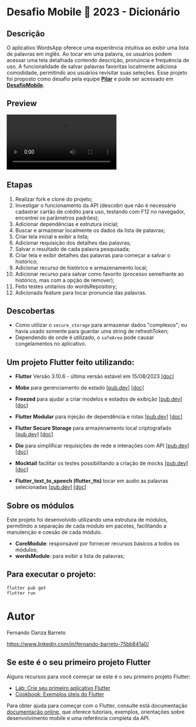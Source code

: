 # Desafio Mobile 🏅 2023 - Dicionário

## Descrição

O aplicativo WordsApp oferece uma experiência intuitiva ao exibir uma lista de palavras em inglês. Ao tocar em uma palavra, os usuários podem acessar uma tela detalhada contendo descrição, pronúncia e frequência de uso. A funcionalidade de salvar palavras favoritas localmente adiciona comodidade, permitindo aos usuários revisitar suas seleções. Esse projeto foi proposto como desafio pela equipe [**Pilar**](https://www.soupilar.com.br/) e pode ser acessado em [**DesafioMobile**](https://github.com/alessandrosil/desafio-mobile).

## Preview
![Mobile 1](https://github.com/fernandosbarreto/desafio-mobile/blob/main/preview/wordApp-preview.mp4) 
## Etapas
1. Realizar fork e clone do projeto;
2. Investigar o funcionamento da API (descobri que não é necessário cadastrar cartão de crédito para uso, testando com F12 no navegador, encontrei os parâmetros padrões);
3. Adicionar dependências e estrutura inicial;
4. Buscar e armazenar localmente os dados da lista de palavras;
5. Criar tela inicial e exibir a lista;
6. Adicionar requisição dos detalhes das palavras;
7. Salvar o resultado de cada palavra pesquisada;
8. Criar tela e exibir detalhes das palavras para começar a salvar o histórico;
9. Adicionar recurso de histórico e armazenamento local;
10. Adicionar recurso para salvar como favorito (processo semelhante ao histórico, mas com a opção de remover);
11. Feito testes unitarios do wordsRepository; 
11. Adicionada feature para tocar pronuncia das palavras. 

## Descobertas
- Como utilizar o `secure_storage` para armazenar dados "complexos"; eu havia usado somente para guardar uma string de refreshToken;
- Dependendo de onde é utilizado, o `safeArea` pode causar congelamentos no aplicativo.

## Um projeto Flutter feito utilizando:

- **Flutter** Versão 3.10.6 - última versão estável em 15/08/2023 [[doc]](https://docs.flutter.dev/release/archive?tab=windows)

- **Mobx** para gerenciamento de estado [[pub.dev]](https://pub.dev/packages/mobx) [[doc]](https://pub.dev/documentation/mobx/latest/)

- **Freezed** para ajudar a criar modelos e estados de exibição [[pub.dev]](https://pub.dev/packages/freezed) [[doc]](https://pub.dev/documentation/freezed/latest/)

- **Flutter Modular** para injeção de dependência e rotas [[pub.dev]](https://pub.dev/packages/flutter_modular) [[doc]](https://modular.flutterando.com.br/)
  
- **Flutter Secure Storage** para armazenamento local criptografado [[pub.dev]](https://pub.dev/packages/flutter_secure_storage) [[doc]](https://pub.dev/documentation/flutter_secure_storage/latest/)
  
- **Dio** para simplificar requisições de rede e interações com API [[pub.dev]](https://pub.dev/packages/dio) [[doc]](https://pub.dev/documentation/dio/latest/)

- **Mocktail** facilitar os testes possibilitando a criação de mocks [[pub.dev]](https://pub.dev/packages/mocktail) [[doc]](https://pub.dev/documentation/mocktail/latest/)

- **Flutter_text_to_speech (flutter_tts)** tocar em audio as palavras selecionadas [[pub.dev]](https://pub.dev/packages/flutter_tts) [[doc]](https://pub.dev/documentation/flutter_tts/latest/)

## Sobre os módulos
Este projeto foi desenvolvido utilizando uma estrutura de módulos, permitindo a separação de cada módulo em pacotes, facilitando a manutenção e coesão de cada módulo.

 - **CoreModule**: responsável por fornecer recursos básicos a todos os módulos;
 - **wordsModule**: para exibir a lista de palavras;

## Para executar o projeto:
```
flutter pub get
flutter run
```

# Autor

Fernando Danza Barreto

https://www.linkedin.com/in/fernando-barreto-75bb841a0/

## Se este é o seu primeiro projeto Flutter

Alguns recursos para você começar se este é o seu primeiro projeto Flutter:

- [Lab: Crie seu primeiro aplicativo Flutter](https://flutter.dev/docs/get-started/codelab)
- [Cookbook: Exemplos úteis do Flutter](https://flutter.dev/docs/cookbook)

Para obter ajuda para começar com o Flutter, consulte está documentação
[documentação online](https://flutter.dev/docs), que oferece tutoriais,
exemplos, orientações sobre desenvolvimento mobile e uma referência completa da API.
